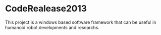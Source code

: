 CodeRealease2013
================

This project is a windows based software framework that can be useful in humanoid robot developments and researchs.
